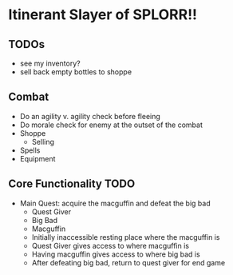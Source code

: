 ﻿# Itinerant Slayer of SPLORR!!

## TODOs

* see my inventory?
* sell back empty bottles to shoppe

## Combat

* Do an agility v. agility check before fleeing
* Do morale check for enemy at the outset of the combat
* Shoppe
    * Selling
* Spells
* Equipment

## Core Functionality TODO

* Main Quest: acquire the macguffin and defeat the big bad
    * Quest Giver
    * Big Bad
    * Macguffin
    * Initially inaccessible resting place where the macguffin is
    * Quest Giver gives access to where macguffin is
    * Having macguffin gives access to where big bad is
    * After defeating big bad, return to quest giver for end game



